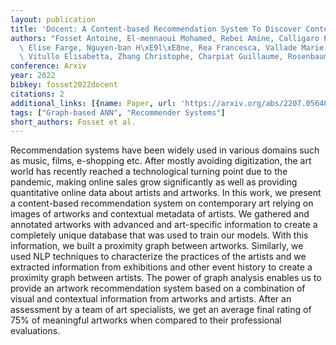 ```yaml
---
layout: publication
title: 'Docent: A Content-based Recommendation System To Discover Contemporary Art'
authors: "Fosset Antoine, El-mennaoui Mohamed, Rebei Amine, Calligaro Paul, di Maria\
  \ Elise Farge, Nguyen-ban H\xE9l\xE8ne, Rea Francesca, Vallade Marie-charlotte,\
  \ Vitullo Elisabetta, Zhang Christophe, Charpiat Guillaume, Rosenbaum Mathieu"
conference: Arxiv
year: 2022
bibkey: fosset2022docent
citations: 2
additional_links: [{name: Paper, url: 'https://arxiv.org/abs/2207.05648'}]
tags: ["Graph-based ANN", "Recommender Systems"]
short_authors: Fosset et al.
---
```

Recommendation systems have been widely used in various domains such as
music, films, e-shopping etc. After mostly avoiding digitization, the art world
has recently reached a technological turning point due to the pandemic, making
online sales grow significantly as well as providing quantitative online data
about artists and artworks. In this work, we present a content-based
recommendation system on contemporary art relying on images of artworks and
contextual metadata of artists. We gathered and annotated artworks with
advanced and art-specific information to create a completely unique database
that was used to train our models. With this information, we built a proximity
graph between artworks. Similarly, we used NLP techniques to characterize the
practices of the artists and we extracted information from exhibitions and
other event history to create a proximity graph between artists. The power of
graph analysis enables us to provide an artwork recommendation system based on
a combination of visual and contextual information from artworks and artists.
After an assessment by a team of art specialists, we get an average final
rating of 75% of meaningful artworks when compared to their professional
evaluations.